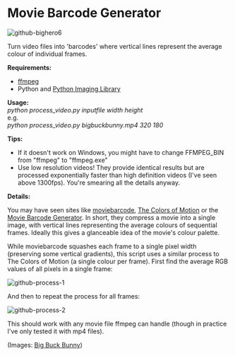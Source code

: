 # Movie Barcode Generator
![github-bighero6](https://cloud.githubusercontent.com/assets/1192790/11238640/1f7ea5ac-8e3b-11e5-8c2b-e00758b1ec19.png)

Turn video files into 'barcodes' where vertical lines represent the average colour of individual frames.

**Requirements:**
* [ffmpeg](https://www.ffmpeg.org/)
* Python and [Python Imaging Library](http://www.pythonware.com/products/pil/)
 
**Usage:**  
    *python process_video.py inputfile width height*  
e.g.  
    *python process_video.py bigbuckbunny.mp4 320 180*

**Tips:**
* If it doesn't work on Windows, you might have to change FFMPEG_BIN from "ffmpeg" to "ffmpeg.exe"
* Use low resolution videos! They provide identical results but are processed exponentially faster than high definition videos (I've seen above 1300fps). You're smearing all the details anyway.
 
**Details:**

You may have seen sites like [moviebarcode](http://moviebarcode.tumblr.com/), [The Colors of Motion](http://thecolorsofmotion.com/) or the [Movie Barcode Generator](http://arcanesanctum.net/movie-barcode-generator/). In short, they compress a movie into a single image, with vertical lines representing the average colours of sequential frames. Ideally this gives a glanceable idea of the movie's colour palette.

While moviebarcode squashes each frame to a single pixel width (preserving some vertical gradients), this script uses a similar process to The Colors of Motion (a single colour per frame). First find the average RGB values of all pixels in a single frame:

![github-process-1](https://cloud.githubusercontent.com/assets/1192790/11238530/715e0d1e-8e3a-11e5-9736-68f2e67d21fc.png)

And then to repeat the process for all frames:

![github-process-2](https://cloud.githubusercontent.com/assets/1192790/11238535/7664e6ac-8e3a-11e5-8989-6be607fa395e.png)

This should work with any movie file ffmpeg can handle (though in practice I've only tested it with mp4 files). 

(Images: [Big Buck Bunny](https://peach.blender.org/download/))
